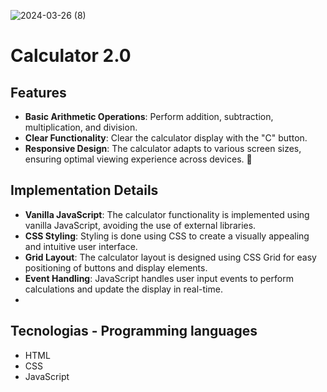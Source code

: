 ![2024-03-26 (8)](https://github.com/faFacundoAguilar/Calculadora-2.0/assets/124779712/b714f05e-c49c-4cff-8ec8-e9ce644ed69f)
# Calculator 2.0
## Features
- **Basic Arithmetic Operations**: Perform addition, subtraction, multiplication, and division.
- **Clear Functionality**: Clear the calculator display with the "C" button.
- **Responsive Design**: The calculator adapts to various screen sizes, ensuring optimal viewing experience across devices. 📱

## Implementation Details
- **Vanilla JavaScript**: The calculator functionality is implemented using vanilla JavaScript, avoiding the use of external libraries.
- **CSS Styling**: Styling is done using CSS to create a visually appealing and intuitive user interface.
- **Grid Layout**: The calculator layout is designed using CSS Grid for easy positioning of buttons and display elements.
- **Event Handling**: JavaScript handles user input events to perform calculations and update the display in real-time.
- 
## Tecnologias  - Programming languages
- HTML
- CSS
- JavaScript




